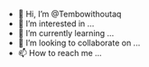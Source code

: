 - 👋 Hi, I’m @Tembowithoutaq
- 👀 I’m interested in ...
- 🌱 I’m currently learning ...
- 💞️ I’m looking to collaborate on ...
- 📫 How to reach me ...

<!---
Tembowithoutaq/Tembowithoutaq is a ✨ special ✨ repository because its `README.md` (this file) appears on your GitHub profile.
You can click the Preview link to take a look at your changes.
--->
